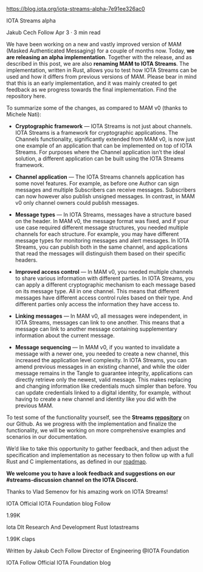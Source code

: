 https://blog.iota.org/iota-streams-alpha-7e91ee326ac0

IOTA Streams alpha

Jakub Cech
Follow
Apr 3 · 3 min read


We have been working on a new and vastly improved version of MAM (Masked Authenticated Messaging) for a couple of months now. Today, **we are releasing an alpha implementation**. Together with the release, and as described in this post, we are also **renaming MAM to IOTA Streams**. The implementation, written in Rust, allows you to test how IOTA Streams can be used and how it differs from previous versions of MAM. Please bear in mind that this is an early implementation, and it was mainly created to get feedback as we progress towards the final implementation. Find the repository here.

To summarize some of the changes, as compared to MAM v0 (thanks to Michele Nati):

- **Cryptographic framework** — IOTA Streams is not just about channels.
 IOTA Streams is a framework for cryptographic applications. The Channels functionality, significantly extended from MAM v0, is now just one example of an application that can be implemented on top of IOTA Streams. For purposes where the Channel application isn’t the ideal solution, a different application can be built using the IOTA Streams framework.

- **Channel application** — The IOTA Streams channels application has some novel features. For example, as before one Author can sign messages and multiple Subscribers can receive messages. Subscribers can now however also publish unsigned messages. In contrast, in MAM v0 only channel owners could publish messages.

- **Message types** — In IOTA Streams, messages have a structure based on the header. In MAM v0, the message format was fixed, and if your use case required different message structures, you needed multiple channels for each structure. For example, you may have different message types for monitoring messages and alert messages. In IOTA Streams, you can publish both in the same channel, and applications that read the messages will distinguish them based on their specific headers.

- **Improved access control** — In MAM v0, you needed multiple channels to share various information with different parties. In IOTA Streams, you can apply a different cryptographic mechanism to each message based on its message type. All in one channel. This means that different messages have different access control rules based on their type. And different parties only access the information they have access to.

- **Linking messages** — In MAM v0, all messages were independent, in IOTA Streams, messages can link to one another. This means that a message can link to another message containing supplementary information about the current message.

- **Message sequencing** — In MAM v0, if you wanted to invalidate a message with a newer one, you needed to create a new channel, this increased the application level complexity. In IOTA Streams, you can amend previous messages in an existing channel, and while the older message remains in the Tangle to guarantee integrity, applications can directly retrieve only the newest, valid message. This makes replacing and changing information like credentials much simpler than before. You can update credentials linked to a digital identity, for example, without having to create a new channel and identity like you did with the previous MAM.


To test some of the functionality yourself, see the **Streams [repository](https://github.com/iotaledger/streams)** on our Github. As we progress with the implementation and finalize the functionality, we will be working on more comprehensive examples and scenarios in our documentation.

We’d like to take this opportunity to gather feedback, and then adjust the specification and implementation as necessary to then follow up with a full Rust and C implementations, as defined in our [roadmap](https://roadmap.iota.org/).

**We welcome you to have a look feedback and suggestions on our #streams-discussion channel on the IOTA Discord.**

Thanks to Vlad Semenov for his amazing work on IOTA Streams!


IOTA
Official IOTA Foundation blog
Follow

1.99K 





Iota
Dlt
Research And Development
Rust
Iotastreams

1.99K claps


Written by
Jakub Cech
Follow
Director of Engineering @IOTA Foundation


IOTA
Follow
Official IOTA Foundation blog
